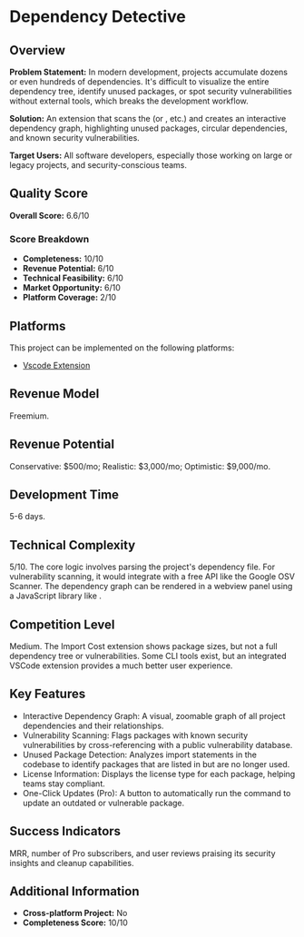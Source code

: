 # Dependency Detective

## Overview
**Problem Statement:** In modern development, projects accumulate dozens or even hundreds of dependencies. It's difficult to visualize the entire dependency tree, identify unused packages, or spot security vulnerabilities without external tools, which breaks the development workflow.

**Solution:** An extension that scans the (or , etc.) and creates an interactive dependency graph, highlighting unused packages, circular dependencies, and known security vulnerabilities.

**Target Users:** All software developers, especially those working on large or legacy projects, and security-conscious teams.

## Quality Score
**Overall Score:** 6.6/10

### Score Breakdown
- **Completeness:** 10/10
- **Revenue Potential:** 6/10
- **Technical Feasibility:** 6/10
- **Market Opportunity:** 6/10
- **Platform Coverage:** 2/10

## Platforms
This project can be implemented on the following platforms:
- [Vscode Extension](./platforms/vscode-extension/)

## Revenue Model
Freemium.

## Revenue Potential
Conservative: $500/mo; Realistic: $3,000/mo; Optimistic: $9,000/mo.

## Development Time
5-6 days.

## Technical Complexity
5/10. The core logic involves parsing the project's dependency file. For vulnerability scanning, it would integrate with a free API like the Google OSV Scanner. The dependency graph can be rendered in a webview panel using a JavaScript library like .

## Competition Level
Medium. The Import Cost extension shows package sizes, but not a full dependency tree or vulnerabilities. Some CLI tools exist, but an integrated VSCode extension provides a much better user experience.

## Key Features
- Interactive Dependency Graph: A visual, zoomable graph of all project dependencies and their relationships.
- Vulnerability Scanning: Flags packages with known security vulnerabilities by cross-referencing with a public vulnerability database.
- Unused Package Detection: Analyzes import statements in the codebase to identify packages that are listed in but are no longer used.
- License Information: Displays the license type for each package, helping teams stay compliant.
- One-Click Updates (Pro): A button to automatically run the command to update an outdated or vulnerable package.

## Success Indicators
MRR, number of Pro subscribers, and user reviews praising its security insights and cleanup capabilities.

## Additional Information
- **Cross-platform Project:** No
- **Completeness Score:** 10/10
